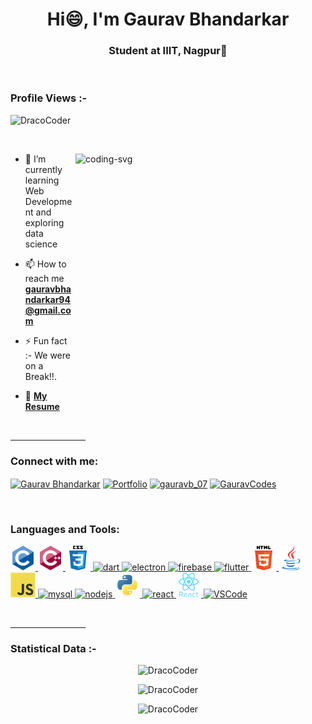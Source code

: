 <h1 align="center">Hi😄, I'm Gaurav Bhandarkar</h1>
<h3 align="center">Student at IIIT, Nagpur🌟</h3>

<br>

<p align="right"> <h3>Profile Views :-</h3> <img src="https://komarev.com/ghpvc/?username=DracoCoder&label=Profile%20Views&color=blueviolet&style=flat"
    alt="DracoCoder" /> 
  </p>

<br>

<p><img align="right" src="https://github.com/Adam-pw/Adam-pw/blob/main/animation_500_kxa883sd.gif" alt="coding-svg" height="400" width="400"/></p>


- 🌱 I’m currently learning Web Development and exploring data science

- 📫 How to reach me **gauravbhandarkar94@gmail.com**

- ⚡ Fun fact :- We were on a Break!!.

- 📃 <a href="https://drive.google.com/file/d/1WYXrb0foX2W6POV1tLi8SzHQYDhAlVuM/view?usp=sharing" target="blank">**My Resume**</a>

<br>
<hr size="1px" width="120px" noshade>

<h3 align="left">Connect with me:</h3>
<p align="left">
  <a href="https://www.linkedin.com/in/gaurav-bhandarkar-658189208/" target="blank"><img align="center"
      src="https://raw.githubusercontent.com/rahuldkjain/github-profile-readme-generator/master/src/images/icons/Social/linked-in-alt.svg"
      alt="Gaurav Bhandarkar" height="30" width="40" /></a>
  <a href="https://www.gaurav.works" target="blank"><img align="center"
      src="https://raw.githubusercontent.com/rahuldkjain/github-profile-readme-generator/master/src/images/icons/FrontendDevelopment/reactjs.svg"
      alt="Portfolio" height="30" width="40" /></a>
  <a href="https://instagram.com/gauravb_07" target="blank"><img align="center"
      src="https://raw.githubusercontent.com/rahuldkjain/github-profile-readme-generator/master/src/images/icons/Social/instagram.svg"
      alt="gauravb_07" height="30" width="40" /></a>
  <a href="https://leetcode.com/GauravCodes/" target="blank"><img align="center"
      src="https://raw.githubusercontent.com/rahuldkjain/github-profile-readme-generator/master/src/images/icons/Social/leet-code.svg"
      alt="GauravCodes" height="30" width="40" /></a>
</p>

<br>

<h3 align="left">Languages and Tools:</h3>
<p align="left"> 
<!--     <a href="https://developer.android.com" target="_blank" rel="noreferrer"> <img
      src="https://cdn.jsdelivr.net/gh/devicons/devicon/icons/android/android-plain.svg"
      alt="android" width="40" height="40" /> </a>  -->
    <a href="https://www.cprogramming.com/" target="_blank"
    rel="noreferrer"> <img src="https://raw.githubusercontent.com/devicons/devicon/master/icons/c/c-original.svg"
      alt="c" width="40" height="40" /> </a> 
    <a href="https://www.w3schools.com/cpp/" target="_blank" rel="noreferrer">
    <img src="https://raw.githubusercontent.com/devicons/devicon/master/icons/cplusplus/cplusplus-original.svg"
      alt="cplusplus" width="40" height="40" /> </a> 
    <a href="https://www.w3schools.com/css/" target="_blank"
    rel="noreferrer"> <img
      src="https://raw.githubusercontent.com/devicons/devicon/master/icons/css3/css3-original-wordmark.svg" alt="css3"
      width="40" height="40" /> </a>
    <a href="https://dart.dev" target="_blank" rel="noreferrer"> <img
      src="https://cdn.jsdelivr.net/gh/devicons/devicon/icons/dart/dart-plain-wordmark.svg" alt="dart"
      width="40" height="40" /> </a>
    <a href="https://www.electronjs.org" target="_blank" rel="noreferrer"><img 
      src="https://cdn.jsdelivr.net/gh/devicons/devicon/icons/electron/electron-original.svg" alt="electron"
      width="40" height="40" /> </a> 
    <a href="https://firebase.google.com/" target="_blank" rel="noreferrer"> <img
      src="https://cdn.jsdelivr.net/gh/devicons/devicon/icons/firebase/firebase-plain.svg"
      alt="firebase" width="40" height="40" /> </a>
    <a href="https://flutter.dev" target="_blank" rel="noreferrer"> <img
      src="https://cdn.jsdelivr.net/gh/devicons/devicon/icons/flutter/flutter-original.svg" alt="flutter"
      width="40" height="40" /> </a>
    <a href="https://www.w3.org/html/" target="_blank" rel="noreferrer"> <img
      src="https://raw.githubusercontent.com/devicons/devicon/master/icons/html5/html5-original-wordmark.svg"
      alt="html5" width="40" height="40" /> </a>  
    <a href="https://www.java.com" target="_blank" rel="noreferrer"> <img
      src="https://raw.githubusercontent.com/devicons/devicon/master/icons/java/java-original.svg" alt="java" width="40"
      height="40" /> </a> 
    <a href="https://developer.mozilla.org/en-US/docs/Web/JavaScript" target="_blank"
    rel="noreferrer"> <img
      src="https://raw.githubusercontent.com/devicons/devicon/master/icons/javascript/javascript-original.svg"
      alt="javascript" width="40" height="40" /> </a> 
    <a href="https://www.mysql.com/" target="_blank" rel="noreferrer"> <img
      src="https://cdn.jsdelivr.net/gh/devicons/devicon/icons/mysql/mysql-original.svg"
      alt="mysql" width="40" height="40" /> </a> 
    <a href="https://nodejs.org" target="_blank" rel="noreferrer"> <img
      src="https://cdn.jsdelivr.net/gh/devicons/devicon/icons/nodejs/nodejs-plain.svg"
      alt="nodejs" width="40" height="40" /> </a> 
    <a href="https://www.python.org" target="_blank" rel="noreferrer"> <img
      src="https://raw.githubusercontent.com/devicons/devicon/master/icons/python/python-original.svg" alt="python"
      width="40" height="40" /> </a>
    <a href="https://www.r-project.org" target="_blank" rel="noreferrer"> <img
      src="https://cdn.jsdelivr.net/gh/devicons/devicon/icons/r/r-plain.svg"
      alt="react" width="40" height="40" /> </a>
    <a href="https://reactjs.org/" target="_blank" rel="noreferrer"> <img
      src="https://raw.githubusercontent.com/devicons/devicon/master/icons/react/react-original-wordmark.svg"
      alt="react" width="40" height="40" /> </a>
    <a href="https://code.visualstudio.com"
    target="_blank" rel="noreferrer"> <img
      src="https://cdn.jsdelivr.net/gh/devicons/devicon/icons/vscode/vscode-original.svg" alt="VSCode" width="40"
      height="40" /> </a>
</p>

<br>

<hr size="1px" width="120px" noshade>

<h3>Statistical Data :-</h3>

<p align="center">
<img src="https://github-readme-stats.vercel.app/api?username=DracoCoder&count_private=true&theme=radical&show_icons=true" alt="DracoCoder" />
</p>

<p align="center">
<img 
src="https://github-readme-stats.vercel.app/api/top-langs?username=DracoCoder&count_private=true&theme=radical&show_icons=true" alt="DracoCoder" />
</p>

<p align="center">    
<img src="https://github-readme-streak-stats.herokuapp.com/?user=DracoCoder&count_private=true&theme=radical&show_icons=true" alt="DracoCoder" />
</p>
